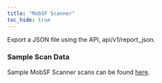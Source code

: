 ```yaml
---
title: "MobSF Scanner"
toc_hide: true
---
```

Export a JSON file using the API, api/v1/report\_json.

### Sample Scan Data
Sample MobSF Scanner scans can be found [here](https://github.com/DefectDojo/django-DefectDojo/tree/master/unittests/scans/mobsf).
